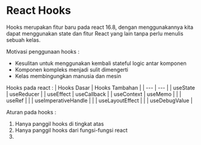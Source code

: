 # React Hooks
Hooks merupakan fitur baru pada react 16.8, dengan menggunakannya kita dapat menggunakan state dan fitur React yang lain tanpa perlu menulis sebuah kelas.

Motivasi penggunaan hooks :
* Kesulitan untuk menggunakan kembali stateful logic antar komponen
* Komponen kompleks menjadi sulit dimengerti
* Kelas membingungkan manusia dan mesin

Hooks pada react :
| Hooks Dasar | Hooks Tambahan |
| --- | --- |
| useState | useReducer |
| useEffect | useCallback |
| useContext | useMemo |
| | useRef |
| | useImperativeHandle |
| | useLayoutEffect |
| | useDebugValue |

Aturan pada hooks :
1. Hanya panggil hooks di tingkat atas
2. Hanya panggil hooks dari fungsi-fungsi react
3. 

